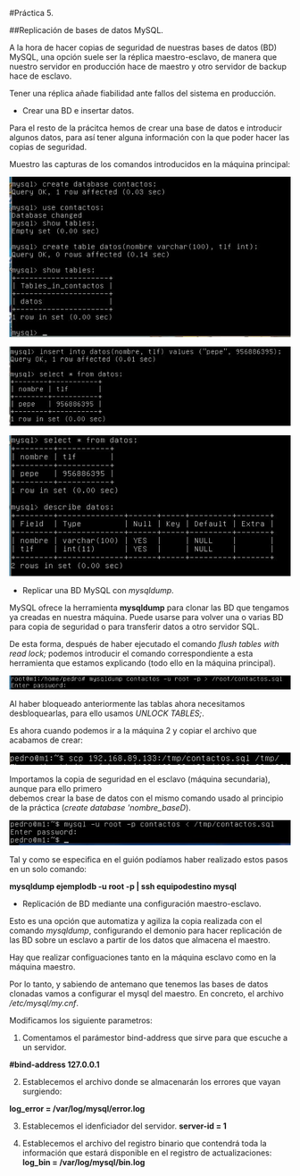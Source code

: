 #Práctica 5. 

##Replicación de bases de datos MySQL. 

A la hora de hacer copias de seguridad de nuestras bases de datos (BD) MySQL, una opción suele ser la réplica maestro-esclavo, de manera que nuestro servidor en producción hace de maestro y otro servidor de backup hace de esclavo. 

Tener una réplica añade fiabilidad ante fallos del sistema en producción. 

- Crear una BD e insertar datos. 

Para el resto de la prácitca hemos de crear una base de datos e introducir algunos datos, para así tener alguna información con la que poder hacer las copias de seguridad. 

Muestro las capturas de los comandos introducidos en la máquina principal: 

![img](https://github.com/maribhez/SWAP_UGR/blob/master/Practicas/Practica5/Capturas/crearBD_1.JPG)


![img](https://github.com/maribhez/SWAP_UGR/blob/master/Practicas/Practica5/Capturas/crearBD_2.JPG)


![img](https://github.com/maribhez/SWAP_UGR/blob/master/Practicas/Practica5/Capturas/crearBD_3.JPG)

- Replicar una BD MySQL con  *mysqldump*. 

MySQL ofrece la herramienta **mysqldump** para clonar las BD que tengamos ya creadas en nuestra máquina. Puede usarse para volver una o varias BD para copia de seguridad o para transferir datos a otro servidor SQL. 

De esta forma, después de haber ejecutado el comando *flush tables with read lock;* podemos introducir el comando correspondiente a esta herramienta que estamos explicando (todo ello en la máquina principal).

![img](https://github.com/maribhez/SWAP_UGR/blob/master/Practicas/Practica5/Capturas/mysqldump_.JPG)

Al haber bloqueado anteriormente las tablas ahora necesitamos desbloquearlas, para ello usamos *UNLOCK TABLES;*.


Es ahora cuando podemos ir a la máquina 2 y copiar el archivo que acabamos de crear: 

![img](https://github.com/maribhez/SWAP_UGR/blob/master/Practicas/Practica5/Capturas/copiaBD.JPG)

Importamos la copia de seguridad en el esclavo (máquina secundaria), aunque para ello primero  
debemos crear la base de datos con el mismo comando usado al principio de la práctica (*create database 'nombre_baseD*). 

![img](https://github.com/maribhez/SWAP_UGR/blob/master/Practicas/Practica5/Capturas/copiaBD-2.JPG)

Tal y como se especifica en el guión podíamos haber realizado estos pasos en un solo comando: 

**mysqldump ejemplodb -u root -p | ssh equipodestino mysql**


- Replicación de BD mediante una configuración maestro-esclavo. 


Esto es una opción que automatiza y agiliza la copia realizada con el comando *mysqldump*, configurando el demonio para hacer replicación de las BD sobre un esclavo a partir de los datos que almacena el maestro. 

Hay que realizar configuaciones tanto en la máquina esclavo como en la máquina maestro. 

Por lo tanto, y sabiendo de antemano que tenemos las bases de datos clonadas vamos a configurar el mysql del maestro. En concreto, el archivo */etc/mysql/my.cnf*. 

Modificamos los siguiente parametros: 

1. Comentamos el parámestor bind-address que sirve para que escuche a un servidor. 

**#bind-address 127.0.0.1**

2. Establecemos el archivo donde se almacenarán los errores que vayan surgiendo: 

**log_error = /var/log/mysql/error.log**

3. Establecemos el idenficiador del servidor. **server-id = 1**

4. Establecemos el archivo del registro binario que contendrá toda la información que estará disponible en el registro de actualizaciones: **log_bin = /var/log/mysql/bin.log**























